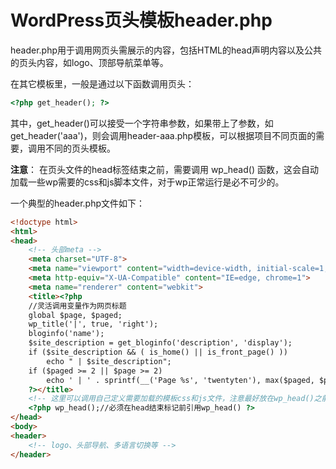 # WordPress页头模板header.php

header.php用于调用网页头需展示的内容，包括HTML的head声明内容以及公共的页头内容，如logo、顶部导航菜单等。

在其它模板里，一般是通过以下函数调用页头：
```php
<?php get_header(); ?>
```
其中，get_header()可以接受一个字符串参数，如果带上了参数，如get_header('aaa')，则会调用header-aaa.php模板，可以根据项目不同页面的需要，调用不同的页头模板。

**注意**：
在页头文件的head标签结束之前，需要调用 wp_head() 函数，这会自动加载一些wp需要的css和js脚本文件，对于wp正常运行是必不可少的。

一个典型的header.php文件如下：

```html
<!doctype html>
<html>
<head>
    <!-- 头部meta -->
    <meta charset="UTF-8">
    <meta name="viewport" content="width=device-width, initial-scale=1, maximum-scale=1, user-scalable=no">
    <meta http-equiv="X-UA-Compatible" content="IE=edge, chrome=1">
    <meta name="renderer" content="webkit">
    <title><?php
    //灵活调用变量作为网页标题
    global $page, $paged;
    wp_title('|', true, 'right');
    bloginfo('name');
    $site_description = get_bloginfo('description', 'display');
    if ($site_description && ( is_home() || is_front_page() ))
        echo " | $site_description";
    if ($paged >= 2 || $page >= 2)
        echo ' | ' . sprintf(__('Page %s', 'twentyten'), max($paged, $page));
    ?></title>
    <!-- 这里可以调用自己定义需要加载的模板css和js文件，注意最好放在wp_head()之前 -->
    <?php wp_head();//必须在head结束标记前引用wp_head() ?>
</head>
<body>
<header>
    <!-- logo、头部导航、多语言切换等 -->      
</header>
```